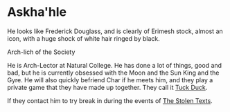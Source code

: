 # Askha'hle

He looks like Frederick Douglass, and is clearly of Erimesh stock, almost an icon, with a huge shock of white hair ringed by black.

Arch-lich of the Society

He is Arch-Lector at Natural College. He has done a lot of things, good and bad, but he is currently obsessed with the Moon and the Sun King and the Gyre. He will also quickly befriend Char if he meets him, and they play a private game that they have made up together. They call it [Tuck Duck](/g/tuck_duck.md).

If they contact him to try break in during the events of [The Stolen Texts](/t/the_stolen_texts.md).